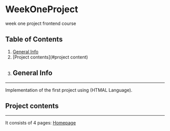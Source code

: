 # WeekOneProject
week one project frontend course

## Table of Contents
1. [General Info](#general-info)
2. [Project contents](#project content)
3. ## General Info
***
Implementation of the first project using (HTMAL Language). 

## Project contents
***
It consists of 4 pages:
[Homepage](https://github.com/RowaidaB/WeekOneProject/blob/master/imgs/final.png)
